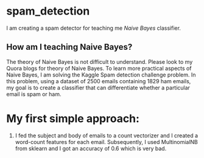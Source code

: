 # spam_detection
I am creating a spam detector for teaching me *Naive Bayes* classifier. 

## How am I teaching Naive Bayes?
The theory of Naive Bayes is not difficult to understand. Please look to my Quora blogs for theory of Naive Bayes. To learn more practical aspects of Naive Bayes, I am solving the Kaggle Spam detection challenge problem. In this problem, using a dataset of 2500 emails containing 1829 ham emails, my goal is to create a classifier that can differentiate whether a particular email is spam or ham.

# My first simple approach:

1. I fed the subject and body of emails to a count vectorizer and I created a word-count features for each email. Subsequently, I used MultinomialNB from sklearn and I got an accuracy of 0.6 which is very bad.
